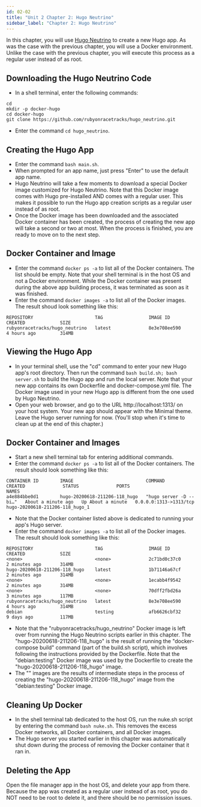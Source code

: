 ```yaml
---
id: 02-02
title: "Unit 2 Chapter 2: Hugo Neutrino"
sidebar_label: "Chapter 2: Hugo Neutrino"
---
```


In this chapter, you will use [Hugo Neutrino](https://github.com/rubyonracetracks/hugo_neutrino) to create a new Hugo app.  As was the case with the previous chapter, you will use a Docker environment.  Unlike the case with the previous chapter, you will execute this process as a regular user instead of as root.

## Downloading the Hugo Neutrino Code
* In a shell terminal, enter the following commands:
```
cd
mkdir -p docker-hugo
cd docker-hugo
git clone https://github.com/rubyonracetracks/hugo_neutrino.git
```
* Enter the command `cd hugo_neutrino`.

## Creating the Hugo App
* Enter the command `bash main.sh`.
* When prompted for an app name, just press "Enter" to use the default app name.
* Hugo Neutrino will take a few moments to download a special Docker image customized for Hugo Neutrino.  Note that this Docker image comes with Hugo pre-installed AND comes with a regular user.  This makes it possible to run the Hugo app creation scripts as a regular user instead of as root.
* Once the Docker image has been downloaded and the associated Docker container has been created, the process of creating the new app will take a second or two at most.  When the process is finished, you are ready to move on to the next step.

## Docker Container and Image
* Enter the command `docker ps -a` to list all of the Docker containers.  The list should be empty.  Note that your shell terminal is in the host OS and not a Docker environment.  While the Docker container was present during the above app building process, it was terminated as soon as it was finished.
* Enter the command `docker images -a` to list all of the Docker images.  The result shoud look something like this:
```
REPOSITORY                       TAG                 IMAGE ID            CREATED             SIZE
rubyonracetracks/hugo_neutrino   latest              8e3e708ee590        4 hours ago         314MB
```

## Viewing the Hugo App
* In your terminal shell, use the "cd" command to enter your new Hugo app's root directory.  Then run the command `bash build.sh; bash server.sh` to build the Hugo app and run the local server.  Note that your new app contains its own Dockerfile and docker-compose.yml file.  The Docker image used in your new Hugo app is different from the one used by Hugo Neutrino.
* Open your web browser, and go to the URL http://localhost:1313/ on your host system.  Your new app should appear with the Minimal theme.  Leave the Hugo server running for now.  (You'll stop when it's time to clean up at the end of this chapter.)

## Docker Container and Images
* Start a new shell terminal tab for entering additional commands.
* Enter the command `docker ps -a` to list all of the Docker containers.  The result should look something like this:
```
CONTAINER ID        IMAGE                           COMMAND                  CREATED              STATUS              PORTS                    NAMES
a4e884bbe0d1        hugo-20200618-211206-118_hugo   "hugo server -D --bi…"   About a minute ago   Up About a minute   0.0.0.0:1313->1313/tcp   hugo-20200618-211206-118_hugo_1
```

* Note that the Docker container listed above is dedicated to running your app's Hugo server.
* Enter the command `docker images -a` to list all of the Docker images.  The result should look something like this:
```
REPOSITORY                       TAG                 IMAGE ID            CREATED             SIZE
<none>                           <none>              2c71bd0c37c0        2 minutes ago       314MB
hugo-20200618-211206-118_hugo    latest              1b71146a67cf        2 minutes ago       314MB
<none>                           <none>              1ecabb4f9542        2 minutes ago       314MB
<none>                           <none>              70dff2fbd26a        3 minutes ago       117MB
rubyonracetracks/hugo_neutrino   latest              8e3e708ee590        4 hours ago         314MB
debian                           testing             afb6626cbf32        9 days ago          117MB
```
* Note that the "rubyonracetracks/hugo_neutrino" Docker image is left over from running the Hugo Neutrino scripts earlier in this chapter.  The "hugo-20200618-211206-118_hugo" is the result of running the "docker-compose build" command (part of the build.sh script), which involves following the instructions provided by the Dockerfile.  Note that the "debian:testing" Docker image was used by the Dockerfile to create the "hugo-20200618-211206-118_hugo" image.
* The "<none>" images are the results of intermediate steps in the process of creating the "hugo-20200618-211206-118_hugo" image from the "debian:testing" Docker image.

## Cleaning Up Docker
*  In the shell terminal tab dedicated to the host OS, run the nuke.sh script by entering the command `bash nuke.sh`.  This removes the excess Docker networks, all Docker containers, and all Docker images.
*  The Hugo server you started earlier in this chapter was automatically shut down during the process of removing the Docker container that it ran in.

## Deleting the App
Open the file manager app in the host OS, and delete your app from there.  Because the app was created as a regular user instead of as root, you do NOT need to be root to delete it, and there should be no permission issues.
